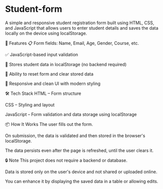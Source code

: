 # Student-form
A simple and responsive student registration form built using HTML, CSS, and JavaScript that allows users to enter student details and saves the data locally on the device using localStorage.

🚀 Features
📋 Form fields: Name, Email, Age, Gender, Course, etc.

✅ JavaScript-based input validation

💾 Stores student data in localStorage (no backend required)

🔁 Ability to reset form and clear stored data

🎨 Responsive and clean UI with modern styling

🛠️ Tech Stack
HTML – Form structure

CSS – Styling and layout

JavaScript – Form validation and data storage using localStorage

📦 How It Works
The user fills out the form.

On submission, the data is validated and then stored in the browser's localStorage.

The data persists even after the page is refreshed, until the user clears it.

🔒 Note
This project does not require a backend or database.

Data is stored only on the user's device and not shared or uploaded online.

You can enhance it by displaying the saved data in a table or allowing edits.
